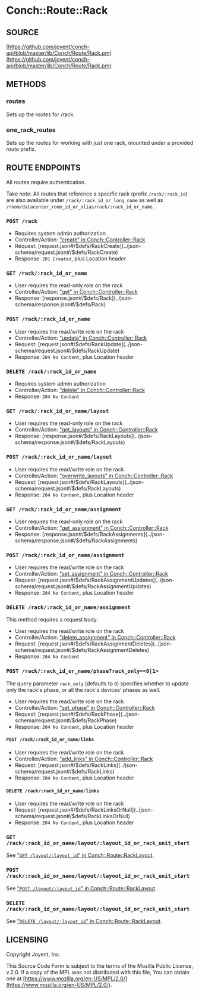 # Conch::Route::Rack

## SOURCE

[https://github.com/joyent/conch-api/blob/master/lib/Conch/Route/Rack.pm](https://github.com/joyent/conch-api/blob/master/lib/Conch/Route/Rack.pm)

## METHODS

### routes

Sets up the routes for /rack.

### one\_rack\_routes

Sets up the routes for working with just one rack, mounted under a provided route prefix.

## ROUTE ENDPOINTS

All routes require authentication.

Take note: All routes that reference a specific rack (prefix `/rack/:rack_id`) are also
available under `/rack/:rack_id_or_long_name` as well as
`/room/datacenter_room_id_or_alias/rack/:rack_id_or_name`.

### `POST /rack`

- Requires system admin authorization
- Controller/Action: ["create" in Conch::Controller::Rack](../modules/Conch%3A%3AController%3A%3ARack#create)
- Request: [request.json#/$defs/RackCreate](../json-schema/request.json#/$defs/RackCreate)
- Response: `201 Created`, plus Location header

### `GET /rack/:rack_id_or_name`

- User requires the read-only role on the rack
- Controller/Action: ["get" in Conch::Controller::Rack](../modules/Conch%3A%3AController%3A%3ARack#get)
- Response: [response.json#/$defs/Rack](../json-schema/response.json#/$defs/Rack)

### `POST /rack/:rack_id_or_name`

- User requires the read/write role on the rack
- Controller/Action: ["update" in Conch::Controller::Rack](../modules/Conch%3A%3AController%3A%3ARack#update)
- Request: [request.json#/$defs/RackUpdate](../json-schema/request.json#/$defs/RackUpdate)
- Response: `204 No Content`, plus Location header

### `DELETE /rack/:rack_id_or_name`

- Requires system admin authorization
- Controller/Action: ["delete" in Conch::Controller::Rack](../modules/Conch%3A%3AController%3A%3ARack#delete)
- Response: `204 No Content`

### `GET /rack/:rack_id_or_name/layout`

- User requires the read-only role on the rack
- Controller/Action: ["get\_layouts" in Conch::Controller::Rack](../modules/Conch%3A%3AController%3A%3ARack#get_layouts)
- Response: [response.json#/$defs/RackLayouts](../json-schema/response.json#/$defs/RackLayouts)

### `POST /rack/:rack_id_or_name/layout`

- User requires the read/write role on the rack
- Controller/Action: ["overwrite\_layouts" in Conch::Controller::Rack](../modules/Conch%3A%3AController%3A%3ARack#overwrite_layouts)
- Request: [request.json#/$defs/RackLayouts](../json-schema/request.json#/$defs/RackLayouts)
- Response: `204 No Content`, plus Location header

### `GET /rack/:rack_id_or_name/assignment`

- User requires the read-only role on the rack
- Controller/Action: ["get\_assignment" in Conch::Controller::Rack](../modules/Conch%3A%3AController%3A%3ARack#get_assignment)
- Response: [response.json#/$defs/RackAssignments](../json-schema/response.json#/$defs/RackAssignments)

### `POST /rack/:rack_id_or_name/assignment`

- User requires the read/write role on the rack
- Controller/Action: ["set\_assignment" in Conch::Controller::Rack](../modules/Conch%3A%3AController%3A%3ARack#set_assignment)
- Request: [request.json#/$defs/RackAssignmentUpdates](../json-schema/request.json#/$defs/RackAssignmentUpdates)
- Response: `204 No Content`, plus Location header

### `DELETE /rack/:rack_id_or_name/assignment`

This method requires a request body.

- User requires the read/write role on the rack
- Controller/Action: ["delete\_assignment" in Conch::Controller::Rack](../modules/Conch%3A%3AController%3A%3ARack#delete_assignment)
- Request: [request.json#/$defs/RackAssignmentDeletes](../json-schema/request.json#/$defs/RackAssignmentDeletes)
- Response: `204 No Content`

### `POST /rack/:rack_id_or_name/phase?rack_only=<0|1>`

The query parameter `rack_only` (defaults to `0`) specifies whether to update
only the rack's phase, or all the rack's devices' phases as well.

- User requires the read/write role on the rack
- Controller/Action: ["set\_phase" in Conch::Controller::Rack](../modules/Conch%3A%3AController%3A%3ARack#set_phase)
- Request: [request.json#/$defs/RackPhase](../json-schema/request.json#/$defs/RackPhase)
- Response: `204 No Content`, plus Location header

#### `POST /rack/:rack_id_or_name/links`

- User requires the read/write role on the rack
- Controller/Action: ["add\_links" in Conch::Controller::Rack](../modules/Conch%3A%3AController%3A%3ARack#add_links)
- Request: [request.json#/$defs/RackLinks](../json-schema/request.json#/$defs/RackLinks)
- Response: `204 No Content`, plus Location header

#### `DELETE /rack/:rack_id_or_name/links`

- User requires the read/write role on the rack
- Request: [request.json#/$defs/RackLinksOrNull](../json-schema/request.json#/$defs/RackLinksOrNull)
- Response: `204 No Content`, plus Location header

### `GET /rack/:rack_id_or_name/layout/:layout_id_or_rack_unit_start`

See ["`GET /layout/:layout_id`" in Conch::Route::RackLayout](../modules/Conch%3A%3ARoute%3A%3ARackLayout#get-layoutlayout_id).

### `POST /rack/:rack_id_or_name/layout/:layout_id_or_rack_unit_start`

See ["`POST /layout/:layout_id`" in Conch::Route::RackLayout](../modules/Conch%3A%3ARoute%3A%3ARackLayout#post-layoutlayout_id).

### `DELETE /rack/:rack_id_or_name/layout/:layout_id_or_rack_unit_start`

See ["`DELETE /layout/:layout_id`" in Conch::Route::RackLayout](../modules/Conch%3A%3ARoute%3A%3ARackLayout#delete-layoutlayout_id).

## LICENSING

Copyright Joyent, Inc.

This Source Code Form is subject to the terms of the Mozilla Public License,
v.2.0. If a copy of the MPL was not distributed with this file, You can obtain
one at [https://www.mozilla.org/en-US/MPL/2.0/](https://www.mozilla.org/en-US/MPL/2.0/).
